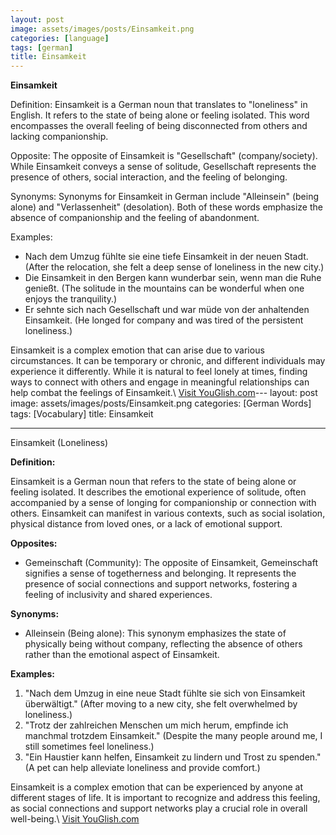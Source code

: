 ```yaml
---
layout: post
image: assets/images/posts/Einsamkeit.png
categories: [language]
tags: [german]
title: Einsamkeit
---
```


**Einsamkeit**

Definition: Einsamkeit is a German noun that translates to "loneliness" in English. It refers to the state of being alone or feeling isolated. This word encompasses the overall feeling of being disconnected from others and lacking companionship.

Opposite: The opposite of Einsamkeit is "Gesellschaft" (company/society). While Einsamkeit conveys a sense of solitude, Gesellschaft represents the presence of others, social interaction, and the feeling of belonging.

Synonyms: Synonyms for Einsamkeit in German include "Alleinsein" (being alone) and "Verlassenheit" (desolation). Both of these words emphasize the absence of companionship and the feeling of abandonment.

Examples:
- Nach dem Umzug fühlte sie eine tiefe Einsamkeit in der neuen Stadt. (After the relocation, she felt a deep sense of loneliness in the new city.)
- Die Einsamkeit in den Bergen kann wunderbar sein, wenn man die Ruhe genießt. (The solitude in the mountains can be wonderful when one enjoys the tranquility.)
- Er sehnte sich nach Gesellschaft und war müde von der anhaltenden Einsamkeit. (He longed for company and was tired of the persistent loneliness.)

Einsamkeit is a complex emotion that can arise due to various circumstances. It can be temporary or chronic, and different individuals may experience it differently. While it is natural to feel lonely at times, finding ways to connect with others and engage in meaningful relationships can help combat the feelings of Einsamkeit.\ <a id="yg-widget-0" class="youglish-widget" data-query="Einsamkeit" data-lang="german" data-components="8412" data-auto-start="0" data-bkg-color="theme_light" data-title="How%20to%20pronounce%20Einsamkeit%20in%20German"  rel="nofollow" href="https://youglish.com">Visit YouGlish.com</a><script async src="https://youglish.com/public/emb/widget.js" charset="utf-8"></script>---
layout: post
image: assets/images/posts/Einsamkeit.png
categories: [German Words]
tags: [Vocabulary]
title: Einsamkeit

---

Einsamkeit (Loneliness)

**Definition:**

Einsamkeit is a German noun that refers to the state of being alone or feeling isolated. It describes the emotional experience of solitude, often accompanied by a sense of longing for companionship or connection with others. Einsamkeit can manifest in various contexts, such as social isolation, physical distance from loved ones, or a lack of emotional support.

**Opposites:**

- Gemeinschaft (Community): The opposite of Einsamkeit, Gemeinschaft signifies a sense of togetherness and belonging. It represents the presence of social connections and support networks, fostering a feeling of inclusivity and shared experiences.

**Synonyms:**

- Alleinsein (Being alone): This synonym emphasizes the state of physically being without company, reflecting the absence of others rather than the emotional aspect of Einsamkeit.

**Examples:**

1. "Nach dem Umzug in eine neue Stadt fühlte sie sich von Einsamkeit überwältigt." (After moving to a new city, she felt overwhelmed by loneliness.)
2. "Trotz der zahlreichen Menschen um mich herum, empfinde ich manchmal trotzdem Einsamkeit." (Despite the many people around me, I still sometimes feel loneliness.)
3. "Ein Haustier kann helfen, Einsamkeit zu lindern und Trost zu spenden." (A pet can help alleviate loneliness and provide comfort.)

Einsamkeit is a complex emotion that can be experienced by anyone at different stages of life. It is important to recognize and address this feeling, as social connections and support networks play a crucial role in overall well-being.\ <a id="yg-widget-0" class="youglish-widget" data-query="Einsamkeit" data-lang="german" data-components="8412" data-auto-start="0" data-bkg-color="theme_light" data-title="How%20to%20pronounce%20Einsamkeit%20in%20German"  rel="nofollow" href="https://youglish.com">Visit YouGlish.com</a><script async src="https://youglish.com/public/emb/widget.js" charset="utf-8"></script>